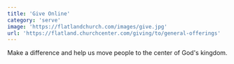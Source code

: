 ```yaml
---
title: 'Give Online'
category: 'serve'
image: 'https://flatlandchurch.com/images/give.jpg'
url: 'https://flatland.churchcenter.com/giving/to/general-offerings'
---
```


Make a difference and help us move people to the center of God's kingdom.
